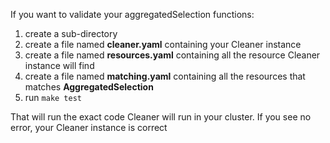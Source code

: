 If you want to validate your aggregatedSelection functions:

1. create a sub-directory
2. create a file named __cleaner.yaml__ containing your Cleaner instance
3. create a file named __resources.yaml__ containing all the resource Cleaner instance will find
4. create a file named __matching.yaml__ containing all the resources that matches __AggregatedSelection__
5. run ``make test``

That will run the exact code Cleaner will run in your cluster. 
If you see no error, your Cleaner instance is correct